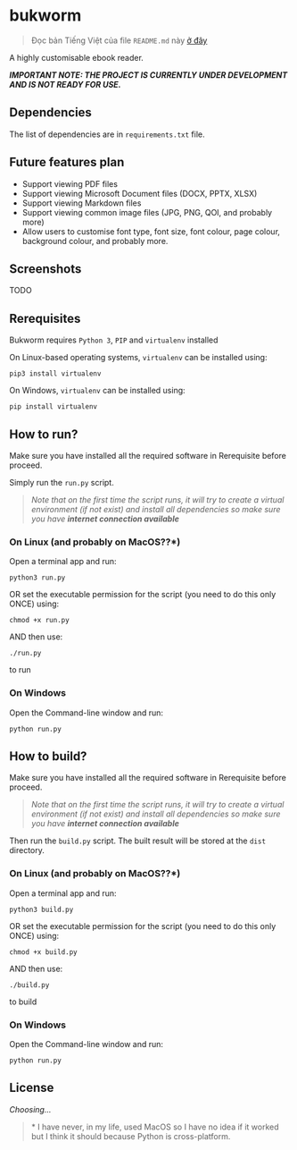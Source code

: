 # bukworm

> Đọc bản Tiếng Việt của file `README.md` này [ở đây](README_vi_VN.md)

A highly customisable ebook reader.

***IMPORTANT NOTE: THE PROJECT IS CURRENTLY UNDER DEVELOPMENT AND IS NOT READY FOR USE.***

## Dependencies
The list of dependencies are in `requirements.txt` file.

## Future features plan
- Support viewing PDF files
- Support viewing Microsoft Document files (DOCX, PPTX, XLSX)
- Support viewing Markdown files
- Support viewing common image files (JPG, PNG, QOI, and probably more)
- Allow users to customise font type, font size, font colour, page colour, background colour, and probably more.

## Screenshots

TODO

## Rerequisites

Bukworm requires `Python 3`, `PIP` and `virtualenv` installed

On Linux-based operating systems, `virtualenv` can be installed using:

`pip3 install virtualenv`

On Windows, `virtualenv` can be installed using:

`pip install virtualenv`

## How to run?

Make sure you have installed all the required software in Rerequisite before proceed.

Simply run the `run.py` script.

> _Note that on the first time the script runs, it will try to create a virtual environment (if not exist) and install all dependencies so make sure you have **internet connection available**_

### On Linux (and probably on MacOS??*)

Open a terminal app and run:

`python3 run.py`

OR set the executable permission for the script (you need to do this only ONCE) using:

`chmod +x run.py`

AND then use:

`./run.py`

to run

### On Windows

Open the Command-line window and run:

`python run.py`

## How to build?

Make sure you have installed all the required software in Rerequisite before proceed.

> _Note that on the first time the script runs, it will try to create a virtual environment (if not exist) and install all dependencies so make sure you have **internet connection available**_

Then run the `build.py` script. The built result will be stored at the `dist` directory.

### On Linux (and probably on MacOS??*)

Open a terminal app and run:

`python3 build.py`

OR set the executable permission for the script (you need to do this only ONCE) using:

`chmod +x build.py`

AND then use:

`./build.py`

to build

### On Windows

Open the Command-line window and run:

`python run.py`

## License
_Choosing..._

> \* I have never, in my life, used MacOS so I have no idea if it worked but I think it should because Python is cross-platform.